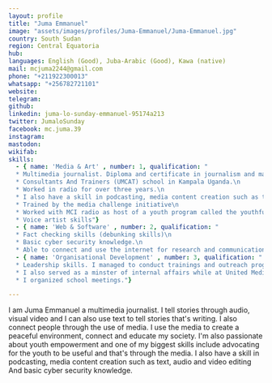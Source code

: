 ```yaml
---
layout: profile
title: "Juma Emmanuel"
image: "assets/images/profiles/Juma-Emmanuel/Juma-Emmanuel.jpg"
country: South Sudan
region: Central Equatoria
hub: 
languages: English (Good), Juba-Arabic (Good), Kawa (native)
mail: mcjuma2244@gmail.com
phone: "+211922300013"
whatsapp: "+256782721101"
website: 
telegram: 
github: 
linkedin: juma-lo-sunday-emmanuel-95174a213
twitter: JumaloSunday
facebook: mc.juma.39
instagram: 
mastodon: 
wikifab: 
skills:
  - { name: 'Media & Art' , number: 1, qualification: "
  * Multimedia journalist. Diploma and certificate in journalism and mass communication from United Media\n
  * Consultants And Trainers (UMCAT) school in Kampala Uganda.\n
  * Worked in radio for over three years.\n
  * I also have a skill in podcasting, media content creation such as text, audio and video editing\n
  * Trained by the media challenge initiative\n
  * Worked with MCI radio as host of a youth program called the youthful regional talk in Uganda Kampala.\n
  * Voice artist skills"}
  - { name: 'Web & Software' , number: 2, qualification: "
  * Fact checking skills (debunking skills)\n
  * Basic cyber security knowledge.\n
  * Able to connect and use the internet for research and communication"}
  - { name: 'Organisational Development' , number: 3, qualification: "
  * Leadership skills. I managed to conduct trainings and outreach programs for radio one juba.\n
  * I also served as a minster of internal affairs while at United Media Consultants And Trainers (UMCAT) school of journalism and mass communication\n
  * I organized school meetings."}

---
```

I am Juma Emmanuel a multimedia journalist. I tell stories through audio, visual video and I can also use text to tell stories that's writing. I also connect people through the use of media. I use the media to create a peaceful environment, connect and educate my society. I'm also passionate about youth empowerment and one of my biggest skills include advocating for the youth to be useful and that's through the media.
I also have a skill in podcasting, media content creation such as text, audio and video editing
And basic cyber security knowledge.
